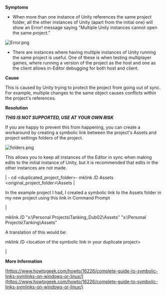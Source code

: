 

**Symptoms**


- When more than one instance of Unity references the same project folder, all the other instances of Unity (apart from the initial one) will show an Error! message saying "Multiple Unity instances cannot open the same project."



![Error.png](/hc/article_attachments/115010317666/Error.png)


- There are instances where having multiple instances of Unity running the same project is useful. One of these is when testing multiplayer games, where running a version of the project as the host and one as the client allows in-Editor debugging for both host and client.



**Cause**



This is caused by Unity trying to protect the project from going out of sync. For example, multiple changes to the same object causes conflicts within the project's references.



**Resolution**



***THIS IS NOT SUPPORTED, USE AT YOUR OWN RISK***



If you are happy to prevent this from happening, you can create a workaround by creating a symbolic link between the project's Assets and project settings folders of the project.



![folders.png](/hc/article_attachments/115010321686/folders.png)



This allows you to keep all instances of the Editor in sync when making edits to the initial instance of Unity, but it is recommended that edits in the other instances are not made.



| - cd <duplicated\_project\_folder>- mklink /D Assets <original\_project\_folder>\Assets |



In the example project I had, I created a symbolic link to the Assets folder in my new project using this link in Command Prompt



| 

mklink /D "x:\Personal Projects\Tanking\_Dub02\Assets" "x:\Personal Projects\Tanking\Assets"



A translation of this would be:



mklink /D <location of the symbolic link in your duplicate project> <Orginal file>

 |



**More Information**



[https://www.howtogeek.com/howto/16226/complete-guide-to-symbolic-links-symlinks-on-windows-or-linux/](https://www.howtogeek.com/howto/16226/complete-guide-to-symbolic-links-symlinks-on-windows-or-linux/)





